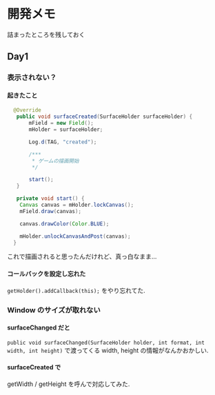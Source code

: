 # 開発メモ
詰まったところを残しておく

## Day1

### 表示されない？
#### 起きたこと
```java
  @Override
   public void surfaceCreated(SurfaceHolder surfaceHolder) {
       mField = new Field();
       mHolder = surfaceHolder;

       Log.d(TAG, "created");

       /***
        * ゲームの描画開始
        */

       start();
   }

   private void start() {
    Canvas canvas = mHolder.lockCanvas();
    mField.draw(canvas);

    canvas.drawColor(Color.BLUE);

    mHolder.unlockCanvasAndPost(canvas);
  }

```

これで描画されると思ったんだけれど、真っ白なまま...

#### コールバックを設定し忘れた
`getHolder().addCallback(this);` をやり忘れてた.

### Window のサイズが取れない
#### surfaceChanged だと
`public void surfaceChanged(SurfaceHolder holder, int format, int width, int height)` で渡ってくる width, height の情報がなんかおかしい.

#### surfaceCreated で
getWidth / getHeight を呼んで対応してみた.
